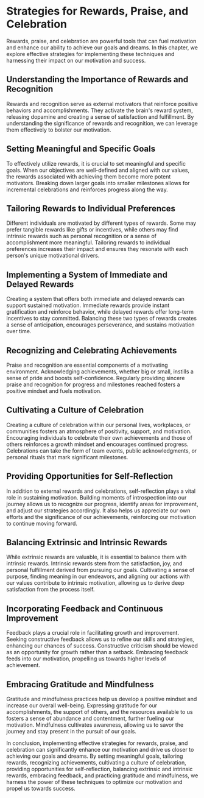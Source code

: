 Strategies for Rewards, Praise, and Celebration
==========================================================

Rewards, praise, and celebration are powerful tools that can fuel motivation and enhance our ability to achieve our goals and dreams. In this chapter, we explore effective strategies for implementing these techniques and harnessing their impact on our motivation and success.

Understanding the Importance of Rewards and Recognition
-------------------------------------------------------

Rewards and recognition serve as external motivators that reinforce positive behaviors and accomplishments. They activate the brain's reward system, releasing dopamine and creating a sense of satisfaction and fulfillment. By understanding the significance of rewards and recognition, we can leverage them effectively to bolster our motivation.

Setting Meaningful and Specific Goals
-------------------------------------

To effectively utilize rewards, it is crucial to set meaningful and specific goals. When our objectives are well-defined and aligned with our values, the rewards associated with achieving them become more potent motivators. Breaking down larger goals into smaller milestones allows for incremental celebrations and reinforces progress along the way.

Tailoring Rewards to Individual Preferences
-------------------------------------------

Different individuals are motivated by different types of rewards. Some may prefer tangible rewards like gifts or incentives, while others may find intrinsic rewards such as personal recognition or a sense of accomplishment more meaningful. Tailoring rewards to individual preferences increases their impact and ensures they resonate with each person's unique motivational drivers.

Implementing a System of Immediate and Delayed Rewards
------------------------------------------------------

Creating a system that offers both immediate and delayed rewards can support sustained motivation. Immediate rewards provide instant gratification and reinforce behavior, while delayed rewards offer long-term incentives to stay committed. Balancing these two types of rewards creates a sense of anticipation, encourages perseverance, and sustains motivation over time.

Recognizing and Celebrating Achievements
----------------------------------------

Praise and recognition are essential components of a motivating environment. Acknowledging achievements, whether big or small, instills a sense of pride and boosts self-confidence. Regularly providing sincere praise and recognition for progress and milestones reached fosters a positive mindset and fuels motivation.

Cultivating a Culture of Celebration
------------------------------------

Creating a culture of celebration within our personal lives, workplaces, or communities fosters an atmosphere of positivity, support, and motivation. Encouraging individuals to celebrate their own achievements and those of others reinforces a growth mindset and encourages continued progress. Celebrations can take the form of team events, public acknowledgments, or personal rituals that mark significant milestones.

Providing Opportunities for Self-Reflection
-------------------------------------------

In addition to external rewards and celebrations, self-reflection plays a vital role in sustaining motivation. Building moments of introspection into our journey allows us to recognize our progress, identify areas for improvement, and adjust our strategies accordingly. It also helps us appreciate our own efforts and the significance of our achievements, reinforcing our motivation to continue moving forward.

Balancing Extrinsic and Intrinsic Rewards
-----------------------------------------

While extrinsic rewards are valuable, it is essential to balance them with intrinsic rewards. Intrinsic rewards stem from the satisfaction, joy, and personal fulfillment derived from pursuing our goals. Cultivating a sense of purpose, finding meaning in our endeavors, and aligning our actions with our values contribute to intrinsic motivation, allowing us to derive deep satisfaction from the process itself.

Incorporating Feedback and Continuous Improvement
-------------------------------------------------

Feedback plays a crucial role in facilitating growth and improvement. Seeking constructive feedback allows us to refine our skills and strategies, enhancing our chances of success. Constructive criticism should be viewed as an opportunity for growth rather than a setback. Embracing feedback feeds into our motivation, propelling us towards higher levels of achievement.

Embracing Gratitude and Mindfulness
-----------------------------------

Gratitude and mindfulness practices help us develop a positive mindset and increase our overall well-being. Expressing gratitude for our accomplishments, the support of others, and the resources available to us fosters a sense of abundance and contentment, further fueling our motivation. Mindfulness cultivates awareness, allowing us to savor the journey and stay present in the pursuit of our goals.

In conclusion, implementing effective strategies for rewards, praise, and celebration can significantly enhance our motivation and drive us closer to achieving our goals and dreams. By setting meaningful goals, tailoring rewards, recognizing achievements, cultivating a culture of celebration, providing opportunities for self-reflection, balancing extrinsic and intrinsic rewards, embracing feedback, and practicing gratitude and mindfulness, we harness the power of these techniques to optimize our motivation and propel us towards success.
